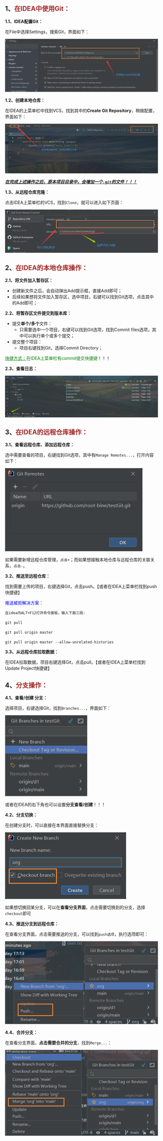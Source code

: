 ## 1、<span style="color:brown">在IDEA中使用Git：</span>

**1.1、IDEA配置Git：**

在File中选择Settings，搜索Git，界面如下：

<img src="https://raw.githubusercontent.com/root-bine/image/main/Typora-image/IDEA%20%E9%85%8D%E7%BD%AEGit.png" alt="image-20221026203533509" style="zoom: 67%;" />

**1.2、创建本地仓库：**

在IDEA的上菜单栏中找到VCS，找到其中的**Create Git Repository**，稍做配置，界面如下：

![image-20221026205649890](https://raw.githubusercontent.com/root-bine/image/main/Typora-image/IDEA%E5%88%9B%E5%BB%BA%E6%9C%AC%E5%9C%B0%E4%BB%93%E5%BA%93.png)

<u>***在完成上述操作之后，原本项目目录中，会增加一个`.git`的文件！！！***</u>

**1.3、从远程仓库克隆：**

点击IDEA上菜单栏的VCS，找到`Clone`，就可以进入如下页面：

![image-20221026210251888](https://raw.githubusercontent.com/root-bine/image/main/Typora-image/IDEA%E8%8E%B7%E5%8F%96%E8%BF%9C%E7%AB%AF%E4%BB%93%E5%BA%93.png)



## 2、<span style="color:brown">在IDEA的本地仓库操作：</span>

**2.1、将文件加入暂存区：**

- 创建新文件之后，会自动弹出Add提示框，直接Add即可；
- 后续如果想将文件加入暂存区，选中项目，右键可以找到Git选项，点击其中的Add即可；

**2.2、将暂存区文件提交到版本库：**

- 提交**单个/多个**文件：
  - 只需要选中一个项目，右键可以找到Git选项，找到Commit files选项，其中可以执行单个或多个提交；
- 提交整个项目：
  - 项目右键找到Git，选择Commit Directory；

<span style="color:green"><u>快捷方式：</u>在IDEA上菜单栏有commit提交快捷键</span>！！！

**2.3、查看日志：**

![image-20221026212412833](https://raw.githubusercontent.com/root-bine/image/main/Typora-image/IDEA%E6%9C%AC%E5%9C%B0%E4%BB%93%E5%BA%93%E6%9F%A5%E7%9C%8BLog.png)



## 3、<span style="color:brown">在IDEA的远程仓库操作：</span>

**3.1、查看远程仓库、添加远程仓库：**

选中需要查看的项目，右键找到Git选项，其中有`Manage Remotes...`，打开内容如下：

![image-20221026213006841](https://raw.githubusercontent.com/root-bine/image/main/Typora-image/IDEA%E8%BF%9C%E7%AB%AF%E4%BB%93%E5%BA%93%E6%93%8D%E4%BD%9C.png)

如果需要新增远程仓库管理，`点击+`；而如果想接触本地仓库与远程仓库的关联关系，`点击-`。

**3.2、推送至远程仓库：**

找到需要上传的项目，右键选择Git，点击push。【或者在IDEA上菜单栏找到push快捷键】

<span style="color:blue">推送被拒解决方案：</span>

```apl
在idea内ALT+F12打开命令面板，输入下面三段:
 
git pull
 
git pull origin master
 
git pull origin master --allow-unrelated-histories
```



**3.3、从远程仓库拉取数据：**

在IDEA拉取数据，项目右键选择Git，点击pull。【或者在IDEA上菜单栏找到Update Project快捷键】

## 4、<span style="color:brown">分支操作：</span>

**4.1、查看/创建 分支：**

选择项目，右键选择Git，找到`Branches...`，界面如下：

![image-20221026214840150](https://raw.githubusercontent.com/root-bine/image/main/Typora-image/IDEA%E5%88%86%E6%94%AF%E6%93%8D%E4%BD%9C01.png)

或者在IDEA的右下角也可以设置**分支查看/创建**！！！

**4.2、分支切换：**

在创建分支时，可以直接在本界面直接替换分支：

![image-20221026215442969](https://raw.githubusercontent.com/root-bine/image/main/Typora-image/IDEA%E5%88%86%E6%94%AF%E6%93%8D%E4%BD%9C02.png)

如果想切换回某分支，可以在**查看分支界面**，点击需要切换到的分支，选择`checkout`即可

**4.3、推送分支到远程仓库：**

在查看分支界面，点击需要推送的分支，可以找到`push选项`，执行选项即可：

![image-20221026215801684](https://raw.githubusercontent.com/root-bine/image/main/Typora-image/IDEA%E5%88%86%E6%94%AF%E6%93%8D%E4%BD%9C03.png)

**4.4、合并分支：**

在查看分支界面，**点击需要合并的分支**，找到`Merge...`：

![image-20221026220056071](https://raw.githubusercontent.com/root-bine/image/main/Typora-image/IDEA%E5%88%86%E6%94%AF%E6%93%8D%E4%BD%9C04.png)